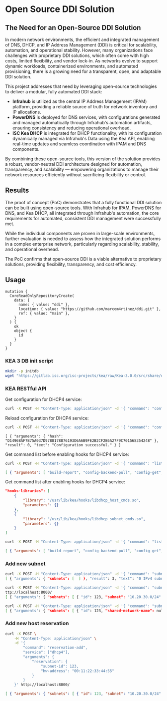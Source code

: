 # Open Source DDI Solution

## The Need for an Open-Source DDI Solution

In modern network environments, the efficient and integrated management of DNS, DHCP, and IP Address Management (DDI) is critical for scalability, automation, and operational stability. However, many organizations face challenges with proprietary DDI solutions, which often come with high costs, limited flexibility, and vendor lock-in. As networks evolve to support dynamic workloads, containerized environments, and automated provisioning, there is a growing need for a transparent, open, and adaptable DDI solution.

This project addresses that need by leveraging open-source technologies to deliver a modular, fully automated DDI stack:

* **Infrahub** is utilized as the central IP Address Management (IPAM) platform, providing a reliable source of truth for network inventory and IP allocations.
* **PowerDNS** is deployed for DNS services, with configurations generated and managed automatically through Infrahub's automation artifacts, ensuring consistency and reducing operational overhead.
* **ISC Kea DHCP** is integrated for DHCP functionality, with its configuration dynamically managed via Infrahub's Data using the Kea API, enabling real-time updates and seamless coordination with IPAM and DNS components.

By combining these open-source tools, this version of the solution provides a robust, vendor-neutral DDI architecture designed for automation, transparency, and scalability — empowering organizations to manage their network resources efficiently without sacrificing flexibility or control.

## Results

The proof of concept (PoC) demonstrates that a fully functional DDI solution can be built using open-source tools. With Infrahub for IPAM, PowerDNS for DNS, and Kea DHCP, all integrated through Infrahub's automation, the core requirements for automated, consistent DDI management were successfully met.

While the individual components are proven in large-scale environments, further evaluation is needed to assess how the integrated solution performs in a complex enterprise network, particularly regarding scalability, stability, and operational overhead.

The PoC confirms that open-source DDI is a viable alternative to proprietary solutions, providing flexibility, transparency, and cost efficiency.


## Usage

```gql
mutation {
  CoreReadOnlyRepositoryCreate(
    data: {
      name: { value: "ddi" },
      location: { value: "https://github.com/marcom4rtinez/ddi.git" },
      ref: { value: "main" },
    }
  ) {
    ok
    object {
      id
    }
  }
}
```


### KEA 3 DB init script

```bash
mkdir -p initdb
wget "https://gitlab.isc.org/isc-projects/kea/raw/Kea-3.0.0/src/share/database/scripts/pgsql/dhcpdb_create.pgsql" -O ./initdb/dhcpdb_create.sql
```

### KEA RESTful API

Get configuration for DHCP4 service:
```bash
curl -X POST -H "Content-Type: application/json" -d '{ "command": "config-get", "service": [ "dhcp4" ] }' http://localhost:8000/
```

Reload configuration for DHCP4 service:
```bash
curl -X POST -H "Content-Type: application/json" -d '{ "command": "config-reload", "service": [ "dhcp4" ] }' http://localhost:8000/
```
```joson
[ { "arguments": { "hash": "D1496BAF7B75A037D9788178876193D6A6B9FE2B2CF2B6A27F9C701568354248" }, "result": 0, "text": "Configuration successful." } ]
```

Get command list before enabling hooks for DHCP4 service:
```bash
curl -X POST -H "Content-Type: application/json" -d '{ "command": "list-commands", "service": [ "dhcp4" ] }' http://localhost:8000/
```
```json
[ { "arguments": [ "build-report", "config-backend-pull", "config-get", "config-hash-get", "config-reload", "config-set", "config-test", "config-write", "dhcp-disable", "dhcp-enable", "leases-reclaim", "list-commands", "server-tag-get", "shutdown", "statistic-get", "statistic-get-all", "statistic-remove", "statistic-remove-all", "statistic-reset", "statistic-reset-all", "statistic-sample-age-set", "statistic-sample-age-set-all", "statistic-sample-count-set", "statistic-sample-count-set-all", "status-get", "subnet4-select-test", "subnet4o6-select-test", "version-get" ], "result": 0 } ]
```

Get command list after enabling hooks for DHCP4 service:
```json
"hooks-libraries": [
    {
        "library": "/usr/lib/kea/hooks/libdhcp_host_cmds.so",
        "parameters": {}
    },
    {
        "library": "/usr/lib/kea/hooks/libdhcp_subnet_cmds.so",
        "parameters": {}
    }
]
```

```bash
curl -X POST -H "Content-Type: application/json" -d '{ "command": "list-commands", "service": [ "dhcp4" ] }' http://localhost:8000/
```
```json
[ { "arguments": [ "build-report", "config-backend-pull", "config-get", "config-hash-get", "config-reload", "config-set", "config-test", "config-write", "dhcp-disable", "dhcp-enable", "leases-reclaim", "list-commands", "network4-add", "network4-del", "network4-get", "network4-list", "network4-subnet-add", "network4-subnet-del", "network6-add", "network6-del", "network6-get", "network6-list", "network6-subnet-add", "network6-subnet-del", "reservation-add", "reservation-del", "reservation-get", "reservation-get-all", "reservation-get-by-address", "reservation-get-by-hostname", "reservation-get-by-id", "reservation-get-page", "reservation-update", "server-tag-get", "shutdown", "statistic-get", "statistic-get-all", "statistic-remove", "statistic-remove-all", "statistic-reset", "statistic-reset-all", "statistic-sample-age-set", "statistic-sample-age-set-all", "statistic-sample-count-set", "statistic-sample-count-set-all", "status-get", "subnet4-add", "subnet4-del", "subnet4-delta-add", "subnet4-delta-del", "subnet4-get", "subnet4-list", "subnet4-select-test", "subnet4-update", "subnet4o6-select-test", "subnet6-add", "subnet6-del", "subnet6-delta-add", "subnet6-delta-del", "subnet6-get", "subnet6-list", "subnet6-update", "version-get" ], "result": 0 } ]
```




### Add new subnet

```bash
curl -X POST -H "Content-Type: application/json" -d '{ "command": "subnet4-list", "service": [ "dhcp4" ] }' http://localhost:8000/
[ { "arguments": { "subnets": [  ] }, "result": 3, "text": "0 IPv4 subnets found" } ]
```

```bash
curl -X POST -H "Content-Type: application/json" -d '{ "command": "subnet4-add", "service": [ "dhcp4" ], "arguments": {"subnet4": [{"id": 123,"subnet": "10.20.30.0/24"}]}}' h
ttp://localhost:8000/
[ { "arguments": { "subnets": [ { "id": 123, "subnet": "10.20.30.0/24" } ] }, "result": 0, "text": "IPv4 subnet added" } ]
```

```bash
curl -X POST -H "Content-Type: application/json" -d '{ "command": "subnet4-list", "service": [ "dhcp4" ] }' http://localhost:8000/
[ { "arguments": { "subnets": [ { "id": 123, "shared-network-name": null, "subnet": "10.20.30.0/24" } ] }, "result": 0, "text": "1 IPv4 subnet found" } ]
```


### Add new host reservation

```bash
curl -X POST \
    -H "Content-Type: application/json" \
    -d '{
        "command": "reservation-add",
        "service": ["dhcp4"],
        "arguments": {
            "reservation": {
                "subnet-id": 123,
                "hw-address": "00:11:22:33:44:55"
            }
        }
    }' http://localhost:8000/
```

```json
[ { "arguments": { "subnets": [ { "id": 123, "subnet": "10.20.30.0/24" } ] }, "result": 0, "text": "IPv4 subnet added" } ]
```


